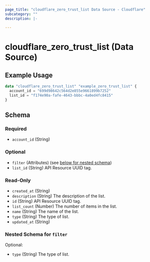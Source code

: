 ```yaml
---
page_title: "cloudflare_zero_trust_list Data Source - Cloudflare"
subcategory: ""
description: |-
  
---
```


# cloudflare_zero_trust_list (Data Source)



## Example Usage

```terraform
data "cloudflare_zero_trust_list" "example_zero_trust_list" {
  account_id = "699d98642c564d2e855e9661899b7252"
  list_id = "f174e90a-fafe-4643-bbbc-4a0ed4fc8415"
}
```

<!-- schema generated by tfplugindocs -->
## Schema

### Required

- `account_id` (String)

### Optional

- `filter` (Attributes) (see [below for nested schema](#nestedatt--filter))
- `list_id` (String) API Resource UUID tag.

### Read-Only

- `created_at` (String)
- `description` (String) The description of the list.
- `id` (String) API Resource UUID tag.
- `list_count` (Number) The number of items in the list.
- `name` (String) The name of the list.
- `type` (String) The type of list.
- `updated_at` (String)

<a id="nestedatt--filter"></a>
### Nested Schema for `filter`

Optional:

- `type` (String) The type of list.



